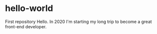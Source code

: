 # hello-world
First repository
Hello. In 2020 I'm starting my long trip to become a great front-end developer.
